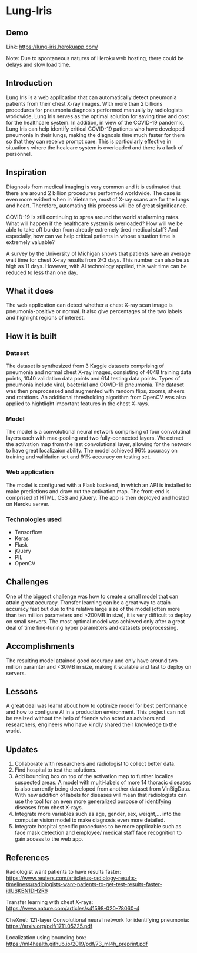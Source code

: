 # Lung-Iris


## Demo

Link: https://lung-iris.herokuapp.com/

Note: Due to spontaneous natures of Heroku web hosting, there could be delays and slow load time.

## Introduction

Lung Iris is a web application that can automatically detect pneumonia patients from their chest X-ray images. With more than 2 billions procedures for pneumonia diagnosis performed manually by radiologists worldwide, Lung Iris serves as the optimal solution for saving time and cost for the healthcare system. In addition, in view of the COVID-19 pandemic, Lung Iris can help identify critical COVID-19 patients who have developed pneumonia in their lungs, making the diagnosis time much faster for them so that they can receive prompt care. This is particularly effective in situations where the healcare system is overloaded and there is a lack of personnel.


## Inspiration


Diagnosis from medical imaging is very common and it is estimated that there are around 2 billion procedures performed worldwide. The case is even more evident when in Vietname, most of X-ray scans are for the lungs and heart. Therefore, automating this process will be of great significance.

COVID-19 is still continuing to sprea around the world at alarming rates. What will happen if the healthcare system is overloaded? How will we be able to take off burden from already extremely tired medical staff? And especially, how can we help critical patients in whose situation time is extremely valuable?


A survey by the University of Michigan shows that patients have an average wait time for chest X-ray results from 2-3 days. This number can also be as high as 11 days. However, with AI technology applied, this wait time can be reduced to less than one day.


## What it does

The web application can detect whether a chest X-ray scan image is pneumonia-positive or normal. It also give percentages of the two labels and highlight regions of interest.

## How it is built

### Dataset

The dataset is synthesized from 3 Kaggle datasets comprising of pneumonia and normal chest X-ray images, consisting of 4048 training data points, 1040 validation data points and 614 testing data points. Types of pneumonia include viral, bacterial and COVID-19 pneumonia. The dataset was then preprocessed and augmented with random flips, zooms, sheers and rotations. An additional thresholding algorithm from OpenCV was also applied to hightlight important features in the chest X-rays.

### Model

The model is a convolutional neural network comprising of four convolutinal layers each with max-pooling and two fully-connected layers. We extract the activation map from the last convolutional layer, allowing for the network to have great localizaion ability. The model achieved 96% accuracy on training and validation set and 91% accuracy on testing set.

### Web application

The model is configured with a Flask backend, in which an API is installed to make predictions and draw out the activation map. The front-end is comprised of HTML, CSS and jQuery. The app is then deployed and hosted on Heroku server. 


### Technologies used

- Tensorflow
- Keras
- Flask
- jQuery
- PIL
- OpenCV

## Challenges

One of the biggest challenge was how to create a small model that can attain great accuracy. Transfer learning can be a great way to attain accuracy fast but due to the relative large size of the model (often more than ten million parameters and >200MB in size), it is very difficult to deploy on small servers. The most optimal model was achieved only after a great deal of time fine-tuning hyper parameters and datasets preprocessing.

## Accomplishments

The resulting model attained good accuracy and only have around two million paramter and <30MB in size, making it scalable and fast to deploy on servers.

## Lessons

A great deal was learnt about how to optimize model for best performance and how to configure AI in a production environment. This project can not be realized without the help of friends who acted as advisors and researchers, engineers who have kindly shared their knowledge to the world. 

## Updates

1. Collaborate with researchers and radiologist to collect better data.
2. Find hospital to test the solutions.
3. Add bounding box on top of the activation map to further localize suspected areas. A model with multi-labels of more 14 thoracic diseases is also currently being developed from another dataset from VinBigData. With new addition of labels for diseases will mean that radiologists can use the tool for an even more generalized purpose of identifying diseases from chest X-rays. 
4. Integrate more variables such as age, gender, sex, weight,... into the computer vision model to make diagnosis even more detailed.
5. Integrate hospital specific procedures to be more applicable such as face mask detection and employee/ medical staff face recognition to gain access to the web app.

## References

Radiologist want patients to have results faster:
https://www.reuters.com/article/us-radiology-results-timeliness/radiologists-want-patients-to-get-test-results-faster-idUSKBN1DH2R6

Transfer learning with chest X-rays:
https://www.nature.com/articles/s41598-020-78060-4

CheXnet: 121-layer Convolutional neural network for identifying pneumonia:
https://arxiv.org/pdf/1711.05225.pdf

Localization using bounding box: 
https://ml4health.github.io/2019/pdf/73_ml4h_preprint.pdf







